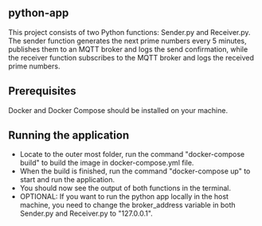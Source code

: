 ## python-app

This project consists of two Python functions: Sender.py and  Receiver.py. The sender function generates the next prime numbers every 5 minutes, publishes them to an MQTT broker and logs the send confirmation, while the receiver function subscribes to the MQTT broker and logs the received prime numbers.

## Prerequisites

Docker and Docker Compose should be installed on your machine.

## Running the application

- Locate to the outer most folder, run the command "docker-compose build" to build the image in docker-compose.yml file.
- When the build is finished, run the command "docker-compose up" to start and run the application.
- You should now see the output of both functions in the terminal.
- OPTIONAL: If you want to run the python app locally in the host machine, you need to change the broker_address variable in both Sender.py and Receiver.py to "127.0.0.1".